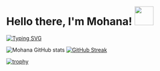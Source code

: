 # Hello there, I'm Mohana! <img src= "https://media.tenor.com/VqGbbG0kqKAAAAAM/dakooters-anime.gif" width= "50" height= "50"> 

<!--
![image](https://user-images.githubusercontent.com/70807684/126077765-4f1f96ab-c054-4412-9f3a-1c977129a312.png)

<img src="https://profile-counter.glitch.me/MohanaMeher/count.svg">

[![GitHub followers](https://img.shields.io/github/followers/MohanaMeher.svg?style=social&label=Followers)](https://github.com/MohanaMeher?tab=followers)
!-->

[![Typing SVG](https://readme-typing-svg.herokuapp.com?font=Architects+Daughter&color=C0C0C0&size=30&lines=I'm+a+Software+Engineer...;I'm+an+ML+Engineer...;I'm+a+Data+Science+student)](https://git.io/typing-svg)


![Mohana GitHub stats](https://github-readme-stats.vercel.app/api?username=MohanaMeher&show_icons=true&theme=radical) 
[![GitHub Streak](https://github-readme-streak-stats.herokuapp.com/?user=MohanaMeher&theme=radical)](https://git.io/streak-stats) 

[![trophy](https://github-profile-trophy.vercel.app/?username=MohanaMeher)](https://github.com/ryo-ma/github-profile-trophy)

